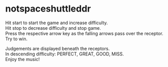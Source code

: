 # notspaceshuttleddr
Hit start to start the game and increase difficulty.<br>
Hit stop to decrease difficulty and stop game. <br>
Press the respective arrow key as the falling arrows pass over the receptor. <br>
Try to win. <br>

Judgements are displayed beneath the receptors. <br>
In descending difficulty: PERFECT, GREAT, GOOD, MISS. <br>
Enjoy the music! <br>
